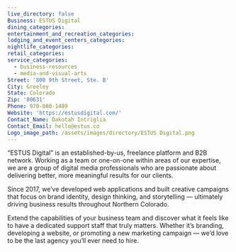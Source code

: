 ```yaml
---
live_directory: false
Business: ESTUS Digital
dining_categories:
entertainment_and_recreation_categories:
lodging_and_event_centers_categories:
nightlife_categories:
retail_categories:
service_categories:
  - business-resources
  - media-and-visual-arts
Street: '800 9th Street, Ste. B'
City: Greeley
State: Colorado
Zip: '80631'
Phone: 970-880-1489
Website: 'https://estusdigital.com/'
Contact_Name: Dakotah Intriglia
Contact_Email: hello@estus.co
Logo_image_path: /assets/images/directory/ESTUS Digital.png
---
```


“ESTUS Digital” is an established-by-us, freelance platform and B2B network. Working as a team or one-on-one within areas of our expertise, we are a group of digital media professionals who are passionate about delivering better, more meaningful results for our clients.

Since 2017, we’ve developed web applications and built creative campaigns that focus on brand identity, design thinking, and storytelling — ultimately driving business results throughout Northern Colorado.

Extend the capabilities of your business team and discover what it feels like to have a dedicated support staff that truly matters. Whether it’s branding, developing a website, or promoting a new marketing campaign — we’d love to be the last agency you’ll ever need to hire.
